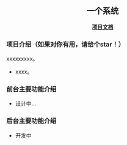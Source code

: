 <div align=center>
 <img src=""/>
 <h2>一个系统</h2>
 <a href="http://doc.os.roncoos.com/"><strong>项目文档</strong></a>
</div>


### 项目介绍（如果对你有用，请给个star！）
xxxxxxxxx。

* xxxx。

### 前台主要功能介绍
* 设计中...


### 后台主要功能介绍
* 开发中

